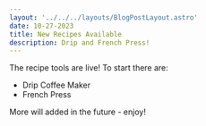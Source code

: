 ```yaml
---
layout: '../../../layouts/BlogPostLayout.astro'
date: 10-27-2023
title: New Recipes Available
description: Drip and French Press!
---
```

The recipe tools are live!  To start there are:
- Drip Coffee Maker
- French Press

More will added in the future - enjoy!